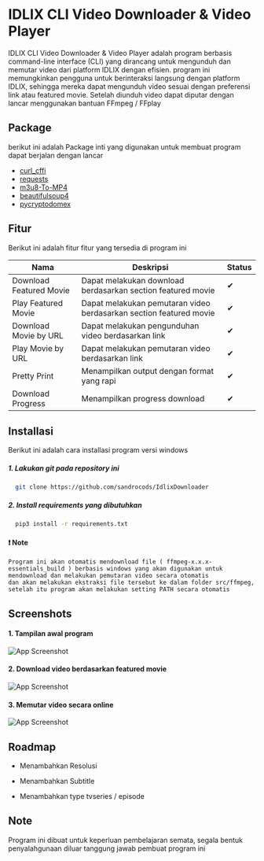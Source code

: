 
# IDLIX CLI Video Downloader & Video Player

IDLIX CLI Video Downloader & Video Player adalah program berbasis command-line interface (CLI) yang dirancang untuk mengunduh dan memutar video dari platform IDLIX dengan efisien. program ini memungkinkan pengguna untuk berinteraksi langsung dengan platform IDLIX, sehingga mereka dapat mengunduh video sesuai dengan preferensi link atau featured movie. Setelah diunduh video dapat diputar dengan lancar menggunakan bantuan FFmpeg / FFplay 


## Package
berikut ini adalah Package inti yang digunakan untuk membuat program dapat berjalan dengan lancar

 - [curl_cffi](https://pypi.org/project/curl-cffi/)
 - [requests](https://pypi.org/project/requests/)
 - [m3u8-To-MP4](https://pypi.org/project/m3u8-To-MP4/)
 - [beautifulsoup4](https://pypi.org/project/beautifulsoup4/)
 - [pycryptodomex](https://pypi.org/project/pycryptodomex/)


## Fitur
Berikut ini adalah fitur fitur yang tersedia di program ini

| Nama             | Deskripsi      | Status |
| ----------------- | ----------- | --------- |
| Download Featured Movie | Dapat melakukan download berdasarkan section featured movie | ✔ |
| Play Featured Movie | Dapat melakukan pemutaran video berdasarkan section featured movie | ✔ |
| Download Movie by URL | Dapat melakukan pengunduhan video berdasarkan link | ✔ |
| Play Movie by URL | Dapat melakukan pemutaran video berdasarkan link | ✔ |
| Pretty Print | Menampilkan output dengan format yang rapi | ✔ |
| Download Progress | Menampilkan progress download | ✔ |


## Installasi

Berikut ini adalah cara installasi program versi windows

##### 1. Lakukan git pada repository ini
```bash
  git clone https://github.com/sandrocods/IdlixDownloader
```
##### 2. Install requirements yang dibutuhkan
```bash
  pip3 install -r requirements.txt
```

#### ❗ Note 
```
Program ini akan otomatis mendownload file ( ffmpeg-x.x.x-essentials_build ) berbasis windows yang akan digunakan untuk mendownload dan melakukan pemutaran video secara otomatis
dan akan melakukan ekstraksi file tersebut ke dalam folder src/ffmpeg, setelah itu program akan melakukan setting PATH secara otomatis
```
## Screenshots

#### 1. Tampilan awal program
![App Screenshot](https://github.com/sandrocods/IdlixDownloader/blob/master/ss/1.jpg?raw=true)

#### 2. Download video berdasarkan featured movie
![App Screenshot](https://github.com/sandrocods/IdlixDownloader/blob/master/ss/2.jpg?raw=true)

#### 3. Memutar video secara online
![App Screenshot](https://github.com/sandrocods/IdlixDownloader/blob/master/ss/3.jpg?raw=true)
## Roadmap

- Menambahkan Resolusi

- Menambahkan Subtitle

- Menambahkan type tvseries / episode


## Note
Program ini dibuat untuk keperluan pembelajaran semata, segala bentuk penyalahgunaan diluar tanggung jawab pembuat program ini

